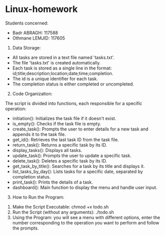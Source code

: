 # Linux-homework

Students concerned:
- Badr ABRAGH: 117588
- Othmane LEMJID: 117605

1. Data Storage:

- All tasks are stored in a text file named 'tasks.txt'.
- The file 'tasks.txt' is created automatically.
- Each task is stored as a single line in the format: id;title;description;location;date;time;completion.
- The id is a unique identifier for each task.
- The completion status is either completed or uncompleted.

2. Code Organization:

The script is divided into functions, each responsible for a specific operation:
- initiation(): Initializes the task file if it doesn't exist.
- is_empty(): Checks if the task file is empty.
- create_task(): Prompts the user to enter details for a new task and appends it to the task file.
- get_id(): Retrieves the last task ID from the task file.
- return_task(): Returns a specific task by its ID.
- display_tasks(): Displays all tasks.
- update_task(): Prompts the user to update a specific task.
- delete_task(): Deletes a specific task by its ID.
- get_task_by_title(): Searches for a task by its title and displays it.
- list_tasks_by_day(): Lists tasks for a specific date, separated by completion status.
- print_task(): Prints the details of a task.
- dashboard(): Main function to display the menu and handle user input.

3. How to Run the Program:

1) Make the Script Executable: chmod +x todo.sh
2) Run the Script (without any arguments): ./todo.sh
3) Using the Program: you will see a menu with different options, enter the number corresponding to the operation you want to perform and follow the prompts.
